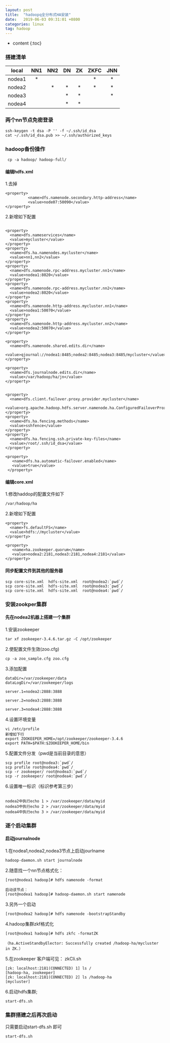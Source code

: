 ```yaml
---
layout: post
title:  "hadoopq全分布式HA安装"
date:   2019-06-03 09:31:01 +0800
categories: linux
tag: hadoop
---
```


* content
{:toc}

### 搭建清单

local |NN1 |NN2| DN|ZK|ZKFC|JNN
:---:|:---:|:---:|:---:|:---:|:---:|:---:
nodea1|*||||*|*|*
nodea2||*|*|*|*|*
nodea3|||*|*||*
nodea4|||*|*

### 两个nn节点免密登录
```
ssh-keygen -t dsa -P '' -f ~/.ssh/id_dsa
cat ~/.ssh/id_dsa.pub >> ~/.ssh/authorized_keys
```

### hadoop备份操作
```
 cp -a hadoop/ hadoop-full/
```

#### 编辑hdfs.xml
1.去掉
```
<property>
          <name>dfs.namenode.secondary.http-address</name>
      	  <value>node07:50090</value>
</property>
```
2.新增如下配置
```

<property>
  <name>dfs.nameservices</name>
  <value>mycluster</value>
</property>
<property>
  <name>dfs.ha.namenodes.mycluster</name>
  <value>nn1,nn2</value>
</property>
<property>
  <name>dfs.namenode.rpc-address.mycluster.nn1</name>
  <value>nodea1:8020</value>
</property>
<property>
  <name>dfs.namenode.rpc-address.mycluster.nn2</name>
  <value>nodea2:8020</value>
</property>
<property>
  <name>dfs.namenode.http-address.mycluster.nn1</name>
  <value>nodea1:50070</value>
</property>
<property>
  <name>dfs.namenode.http-address.mycluster.nn2</name>
  <value>nodea2:50070</value>
</property>

<property>
  <name>dfs.namenode.shared.edits.dir</name>
  <value>qjournal://nodea1:8485;nodea2:8485;nodea3:8485/mycluster</value>
</property>

<property>
  <name>dfs.journalnode.edits.dir</name>
  <value>/var/hadoop/ha/jn</value>
</property>


<property>
  <name>dfs.client.failover.proxy.provider.mycluster</name>
  <value>org.apache.hadoop.hdfs.server.namenode.ha.ConfiguredFailoverProxyProvider</value>
</property>
<property>
  <name>dfs.ha.fencing.methods</name>
  <value>sshfence</value>
</property>
<property>
  <name>dfs.ha.fencing.ssh.private-key-files</name>
  <value>/root/.ssh/id_dsa</value>
</property>

<property>
   <name>dfs.ha.automatic-failover.enabled</name>
   <value>true</value>
 </property>
```



#### 编辑core.xml
1.修改haddop的配置文件如下
```
/var/hadoop/ha
```
2.新增如下配置
```
<property>
  <name>fs.defaultFS</name>
  <value>hdfs://mycluster</value>
</property>

<property>
   <name>ha.zookeeper.quorum</name>
   <value>nodea2:2181,nodea3:2181,nodea4:2181</value>
</property>
```

#### 同步配置文件到其他的服务器
```
scp core-site.xml  hdfs-site.xml  root@nodea2:`pwd`/
scp core-site.xml  hdfs-site.xml  root@nodea3:`pwd`/
scp core-site.xml  hdfs-site.xml  root@nodea4:`pwd`/
```

### 安装zookper集群
#### 先在nodea2机器上搭建一个集群
1.安装zookeeper
```
tar xf zookeeper-3.4.6.tar.gz -C /opt/zookeeper
```
2.使配置文件生效(zoo.cfg)

```
cp -a zoo_sample.cfg zoo.cfg 
```
3.添加配置
```
dataDir=/var/zookeeper/data
dataLogDir=/var/zookeeper/logs

server.1=nodea2:2888:3888

server.2=nodea3:2888:3888

server.3=nodea4:2888:3888

```
4.设置环境变量
```
vi /etc/profile
新增如下行
export ZOOKEEPER_HOME=/opt/zookeeper/zookeeper-3.4.6
export PATH=$PATH:$ZOOKEEPER_HOME/bin

```
5.配置文件分发（pwd是当前目录的意思）
```
scp profile root@nodea3:`pwd`/
scp profile root@nodea4:`pwd`/
scp -r zookeeper/ root@nodea3:`pwd`/
scp -r zookeeper/ root@nodea4:`pwd`/
```
6.设置唯一标识（标识参考第三步）
```

nodea2中执行echo 1 > /var/zookeeper/data/myid
nodea3中执行echo 2 > /var/zookeeper/data/myid
nodea4中执行echo 3 > /var/zookeeper/data/myid
```

### 逐个启动集群
#### 启动journalnode
1.在nodea1,nodea2,nodea3节点上启动jourlname
```
hadoop-daemon.sh start journalnode
```
2.随意找一个nn节点格式化：
```
[root@nodea1 hadoop]# hdfs namenode -format

启动该节点：
[root@nodea1 hadoop]# hadoop-daemon.sh start namenode
```
3.另外一个启动
```
[root@nodea2 hadoop]# hdfs namenode -bootstrapStandby
```
4.hadoop集群zkf格式化
```
[root@nodea1 hadoop]# hdfs zkfc -formatZK

（ha.ActiveStandbyElector: Successfully created /hadoop-ha/mycluster in ZK.）
```
5.在zookeeper 客户端可见：
zkCli.sh

```
[zk: localhost:2181(CONNECTED) 1] ls /
[hadoop-ha, zookeeper]
[zk: localhost:2181(CONNECTED) 2] ls /hadoop-ha
[mycluster]
```
6.启动hdfs集群;
```
start-dfs.sh
```

### 集群搭建之后再次启动
只需要启动start-dfs.sh 即可
```
start-dfs.sh
```